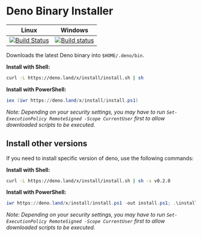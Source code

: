 # Deno Binary Installer

| **Linux** | **Windows** |
|:---------------:|:-----------:|
| [![Build Status](https://travis-ci.com/denoland/deno_install.svg?branch=master)](https://travis-ci.com/denoland/deno_install) | [![Build status](https://ci.appveyor.com/api/projects/status/gtekeaf7r60xa896?branch=master&svg=true)](https://ci.appveyor.com/project/deno/deno-install) |

Downloads the latest Deno binary into `$HOME/.deno/bin`.

**Install with Shell:**

```sh
curl -L https://deno.land/x/install/install.sh | sh
```

**Install with PowerShell:**

```powershell
iex (iwr https://deno.land/x/install/install.ps1)
```

_Note: Depending on your security settings, you may have to run `Set-ExecutionPolicy RemoteSigned -Scope CurrentUser` first to allow downloaded scripts to be executed._

## Install other versions

If you need to install specific version of deno, use the following commands:

**Install with Shell:**

```sh
curl -L https://deno.land/x/install/install.sh | sh -s v0.2.0
```

**Install with PowerShell:**

```powershell
iwr https://deno.land/x/install/install.ps1 -out install.ps1; .\install.ps1 v0.2.0
```

_Note: Depending on your security settings, you may have to run `Set-ExecutionPolicy RemoteSigned -Scope CurrentUser` first to allow downloaded scripts to be executed._

